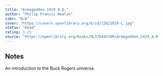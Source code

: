```yaml
---
title: "Armageddon 2419 A.D."
author: "Philip Francis Nowlan"
isbn: "N/A"
cover: "https://covers.openlibrary.org/b/id/12621838-L.jpg"
status: "Read"
rating: 3.25
source: "https://openlibrary.org/books/OL37044570M/Armageddon_2419_A.D."
---
```



## Notes

An  introduction to the Buck Rogers universe. 

